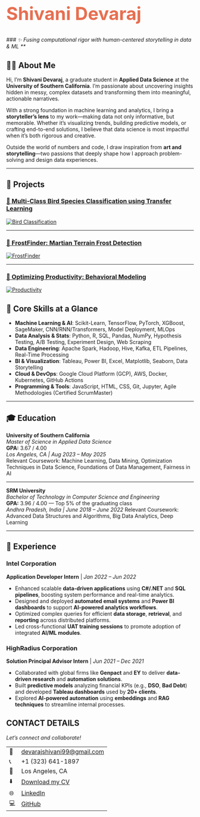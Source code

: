 <h1 style="font-size: 48px; color: #e76f51;">Shivani Devaraj</h1>

<p><em>### ✨ Fusing computational rigor with human-centered storytelling in data & ML **</em></p>


## 👩‍💻 About Me

Hi, I’m **Shivani Devaraj**, a graduate student in **Applied Data Science** at the **University of Southern California**. I’m passionate about uncovering insights hidden in messy, complex datasets and transforming them into meaningful, actionable narratives.

With a strong foundation in machine learning and analytics, I bring a **storyteller’s lens** to my work—making data not only informative, but memorable. Whether it’s visualizing trends, building predictive models, or crafting end-to-end solutions, I believe that data science is most impactful when it’s both rigorous and creative.

Outside the world of numbers and code, I draw inspiration from **art and storytelling**—two passions that deeply shape how I approach problem-solving and design data experiences.

---

## 🧠 Projects

### [🔗 Multi-Class Bird Species Classification using Transfer Learning](#multi-class-bird-species-classification-using-transfer-learning)
[![Bird Classification](https://your-image-link.com/bird_project.png)](https://github.com/your-username/bird-classifier)

---

### [🔗 FrostFinder: Martian Terrain Frost Detection](#frostfinder-martian-terrain-frost-detection)
[![FrostFinder](https://your-image-link.com/frostfinder.png)](https://github.com/your-username/frostfinder)

---

### [🔗 Optimizing Productivity: Behavioral Modeling](#optimizing-productivity-behavioral-modeling)
[![Productivity](https://your-image-link.com/productivity_project.png)](https://github.com/your-username/productivity-insights)



## 🚀 Core Skills at a Glance

- **Machine Learning & AI**: Scikit-Learn, TensorFlow, PyTorch, XGBoost, SageMaker, CNN/RNN/Transformers, Model Deployment, MLOps  
- **Data Analysis & Stats**: Python, R, SQL, Pandas, NumPy, Hypothesis Testing, A/B Testing, Experiment Design, Web Scraping  
- **Data Engineering**: Apache Spark, Hadoop, Hive, Kafka, ETL Pipelines, Real-Time Processing  
- **BI & Visualization**: Tableau, Power BI, Excel, Matplotlib, Seaborn, Data Storytelling  
- **Cloud & DevOps**: Google Cloud Platform (GCP), AWS, Docker, Kubernetes, GitHub Actions  
- **Programming & Tools**: JavaScript, HTML, CSS, Git, Jupyter, Agile Methodologies (Certified ScrumMaster)

---


## 🎓 Education

**University of Southern California**  
*Master of Science in Applied Data Science*  
**GPA:** 3.67 / 4.00  
*Los Angeles, CA | Aug 2023 – May 2025*  
Relevant Coursework: Machine Learning, Data Mining, Optimization Techniques in Data Science, Foundations of Data Management, Fairness in AI

---

**SRM University**  
*Bachelor of Technology in Computer Science and Engineering*  
**GPA:** 3.96 / 4.00 — Top 5% of the graduating class  
*Andhra Pradesh, India | June 2018 – June 2022*
Relevant Coursework: Advanced Data Structures and Algorithms, Big Data Analytics, Deep Learning

---

## 💼 Experience

### **Intel Corporation**  
**Application Developer Intern** | *Jan 2022 – Jun 2022*  
- Enhanced scalable **data-driven applications** using **C#/.NET** and **SQL pipelines**, boosting system performance and real-time analytics.  
- Designed and deployed **automated email systems** and **Power BI dashboards** to support **AI-powered analytics workflows**.  
- Optimized complex queries for efficient **data storage**, **retrieval**, and **reporting** across distributed platforms.  
- Led cross-functional **UAT training sessions** to promote adoption of integrated **AI/ML modules**.

### **HighRadius Corporation**  
**Solution Principal Advisor Intern** | *Jun 2021 – Dec 2021*  
- Collaborated with global firms like **Genpact** and **EY** to deliver **data-driven research** and **automation solutions**.  
- Built **predictive models** analyzing financial KPIs (e.g., **DSO**, **Bad Debt**) and developed **Tableau dashboards** used by **20+ clients**.  
- Explored **AI-powered automation** using **embeddings** and **RAG techniques** to streamline internal processes.


## CONTACT DETAILS

*Let’s connect and collaborate!*

<table>
  <tbody>
    <tr>
      <td>📧</td>
      <td><a href="mailto:devarajshivani99@gmail.com">devarajshivani99@gmail.com</a></td>
    </tr>
    <tr>
      <td>📞</td>
      <td>+1 (323) 641-1897</td>
    </tr>
    <tr>
      <td>📍</td>
      <td>Los Angeles, CA</td>
    </tr>
    <tr>
      <td>⬇️</td>
      <td><a href="https://github.com/ShivaniDevaraj/ShivaniDevaraj.github.io/blob/main/docs/Devaraj_Shivani_Resume.pdf">Download my CV</a></td>
    </tr>
    <tr>
      <td>🌐</td>
      <td><a href="https://linkedin.com/in/shivanidevaraj">LinkedIn</a></td>
    </tr>
    <tr>
      <td>💻</td>
      <td><a href="https://github.com/ShivaniDevaraj99">GitHub</a></td>
    </tr>
  </tbody>
</table>
